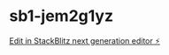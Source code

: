# sb1-jem2g1yz

[Edit in StackBlitz next generation editor ⚡️](https://stackblitz.com/~/github.com/GoncaloSimao/sb1-jem2g1yz)